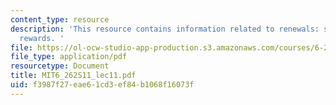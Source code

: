 ```yaml
---
content_type: resource
description: 'This resource contains information related to renewals: strong law and
  rewards. '
file: https://ol-ocw-studio-app-production.s3.amazonaws.com/courses/6-262-discrete-stochastic-processes-spring-2011/f3987f27eae61cd3ef84b1068f16073f_MIT6_262S11_lec11.pdf
file_type: application/pdf
resourcetype: Document
title: MIT6_262S11_lec11.pdf
uid: f3987f27-eae6-1cd3-ef84-b1068f16073f
---
```

